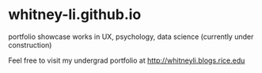 # whitney-li.github.io
 portfolio showcase works in UX, psychology, data science (currently under construction)
 
 Feel free to visit my undergrad portfolio at http://whitneyli.blogs.rice.edu
